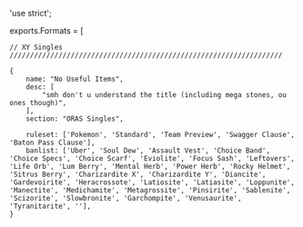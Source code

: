 'use strict';

exports.Formats = [

	// XY Singles
	///////////////////////////////////////////////////////////////////

	{
		name: "No Useful Items",
		desc: [
			"smh don't u understand the title (including mega stones, ou ones though)",
		],
		section: "ORAS Singles",

		ruleset: ['Pokemon', 'Standard', 'Team Preview', 'Swagger Clause', 'Baton Pass Clause'],
		banlist: ['Uber', 'Soul Dew', 'Assault Vest', 'Choice Band', 'Choice Specs', 'Choice Scarf', 'Eviolite', 'Focus Sash', 'Leftovers', 'Life Orb', 'Lum Berry', 'Mental Herb', 'Power Herb', 'Rocky Helmet', 'Sitrus Berry', 'Charizardite X', 'Charizardite Y', 'Diancite', 'Gardevoirite', 'Heracrossote', 'Latiosite', 'Latiasite', 'Loppunite', 'Manectite', 'Medichamite', 'Metagrossite', 'Pinsirite', 'Sablenite', 'Scizorite', 'Slowbronite', 'Garchompite', 'Venusaurite', 'Tyranitarite', ''],
	}
